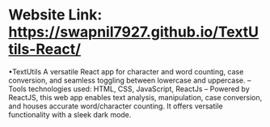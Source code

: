 # Website Link: https://swapnil7927.github.io/TextUtils-React/


•TextUtils
A versatile React app for character and word counting, case conversion, and seamless toggling between lowercase and uppercase.
– Tools technologies used: HTML, CSS, JavaScript, ReactJs
– Powered by ReactJS, this web app enables text analysis, manipulation, case conversion, and houses accurate
word/character counting. It offers versatile functionality with a sleek dark mode.

